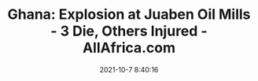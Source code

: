 ---
"title": "Ghana: Explosion at Juaben Oil Mills - 3 Die, Others Injured - AllAfrica.com"
"date": "2021-10-7 8:40:16"
"feed_name": "GOOGLENEWSINDUSTRIAL"
"feed_website": "https://news.google.com/search?q=industrial%2Bincident&hl=en-US&gl=US&ceid=US:en"
"feed_rss": "https://news.google.com/rss/search?q=industrial%2Bincident&hl=en-US&gl=US&ceid=US:en"
"link": "https://allafrica.com/stories/202110070257.html"
"source": "{'href': 'https://allafrica.com', 'title': 'AllAfrica.com'}"
"file": "_posts/2021-1-1-17e6bd85cf1d1153a01879a0f353ea2ab2f59878.md"
"accident": "1"
"drilling": "1"
"dead": "3"
"injured": "0"
"arrested": "0"
"place": "juaben"
"where": "unknown site"
"causes": "explosion"
"place_uri": "http://en.wikipedia.org/wiki/Juaben"
---